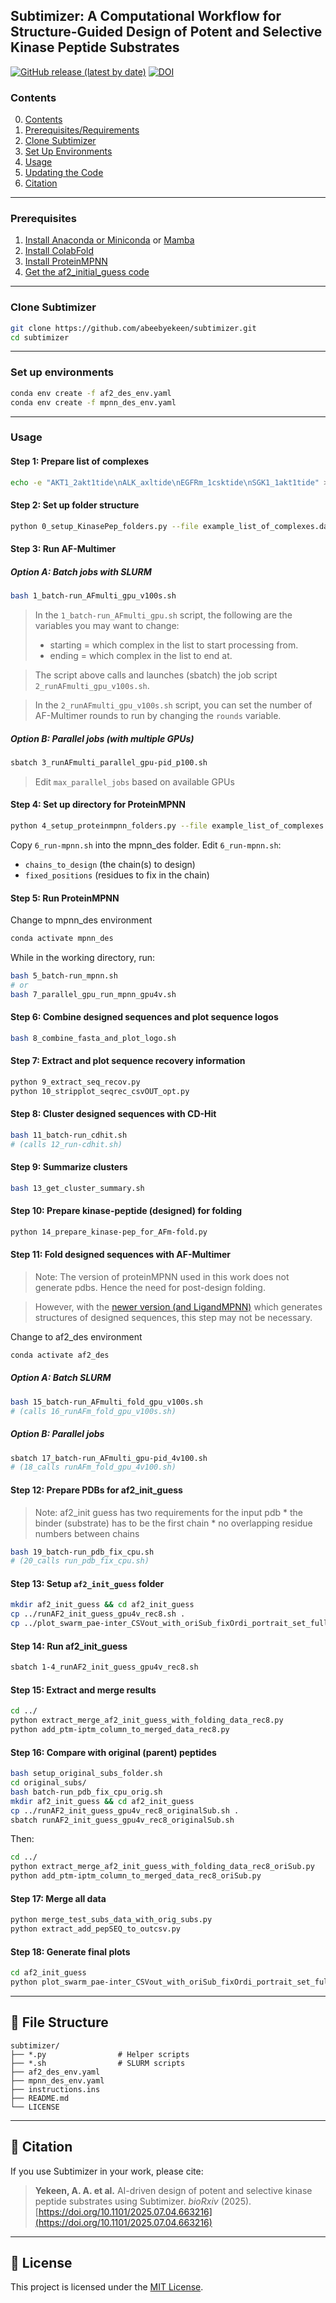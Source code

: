 ## Subtimizer: A Computational Workflow for Structure-Guided Design of Potent and Selective Kinase Peptide Substrates

[![GitHub release (latest by date)](https://img.shields.io/github/v/release/abeebyekeen/subtimizer?style=flat-square)](https://github.com/abeebyekeen/subtimizer/releases)
[![DOI](https://zenodo.org/badge/doi/10.1101/2025.07.04.663216.svg?style=svg)](http://dx.doi.org/10.1101/2025.07.04.663216)

### Contents

0. [Contents](#contents)
1. [Prerequisites/Requirements](#prerequisites)
2. [Clone Subtimizer](#clone-subtimizer)
3. [Set Up Environments](#set-up-environments)
4. [Usage](#usage)
5. [Updating the Code](#6-updating-the-code)
6. [Citation](#7-citation)

---

### Prerequisites

1. [Install Anaconda or Miniconda](https://www.anaconda.com/products/distribution) or [Mamba](https://mamba.readthedocs.io)
2. [Install ColabFold](https://github.com/YoshitakaMo/localcolabfold)
3. [Install ProteinMPNN](https://github.com/dauparas/ProteinMPNN)
4. [Get the af2_initial_guess code](https://github.com/nrbennet/dl_binder_design)

---

### Clone Subtimizer

```bash
git clone https://github.com/abeebyekeen/subtimizer.git
cd subtimizer
```

---

### Set up environments

```bash
conda env create -f af2_des_env.yaml
conda env create -f mpnn_des_env.yaml
```

---

### Usage

#### Step 1: Prepare list of complexes
```bash
echo -e "AKT1_2akt1tide\nALK_axltide\nEGFRm_1csktide\nSGK1_1akt1tide" > example_list_of_complexes.dat
```

#### Step 2: Set up folder structure
```bash
python 0_setup_KinasePep_folders.py --file example_list_of_complexes.dat
```

#### Step 3: Run AF-Multimer

##### Option A: Batch jobs with SLURM
```bash
bash 1_batch-run_AFmulti_gpu_v100s.sh
```
> In the `1_batch-run_AFmulti_gpu.sh` script, the following are the variables you may want to change:
>* starting = which complex in the list to start processing from.
>* ending = which complex in the list to end at.

> The script above calls and launches (sbatch) the job script `2_runAFmulti_gpu_v100s.sh`.

> In the `2_runAFmulti_gpu_v100s.sh` script, you can set the number of AF-Multimer rounds to run by changing the `rounds` variable.

##### Option B: Parallel jobs (with multiple GPUs)
```bash
sbatch 3_runAFmulti_parallel_gpu-pid_p100.sh
```
> Edit `max_parallel_jobs` based on available GPUs

#### Step 4: Set up directory for ProteinMPNN
```bash
python 4_setup_proteinmpnn_folders.py --file example_list_of_complexes.dat
```

Copy `6_run-mpnn.sh` into the mpnn_des folder.
Edit `6_run-mpnn.sh`:
- `chains_to_design` (the chain(s) to design)
- `fixed_positions` (residues to fix in the chain)

#### Step 5: Run ProteinMPNN
Change to mpnn_des environment
```bash
conda activate mpnn_des
```

While in the working directory, run:
```bash
bash 5_batch-run_mpnn.sh
# or
bash 7_parallel_gpu_run_mpnn_gpu4v.sh
```

#### Step 6: Combine designed sequences and plot sequence logos
```bash
bash 8_combine_fasta_and_plot_logo.sh
```

#### Step 7: Extract and plot sequence recovery information
```bash
python 9_extract_seq_recov.py
python 10_stripplot_seqrec_csvOUT_opt.py
```

#### Step 8: Cluster designed sequences with CD-Hit
```bash
bash 11_batch-run_cdhit.sh
# (calls 12_run-cdhit.sh)
```

#### Step 9: Summarize clusters
```bash
bash 13_get_cluster_summary.sh
```

#### Step 10: Prepare kinase-peptide (designed) for folding
```bash
python 14_prepare_kinase-pep_for_AFm-fold.py
```

#### Step 11: Fold designed sequences with AF-Multimer

>Note: The version of proteinMPNN used in this work does not generate pdbs. Hence the need for post-design folding. 

>However, with the [newer version (and LigandMPNN)](https://github.com/dauparas/LigandMPNN) which generates structures of designed sequences, this step may not be necessary.

Change to af2_des environment

```bash
conda activate af2_des
```

##### Option A: Batch SLURM
```bash
bash 15_batch-run_AFmulti_fold_gpu_v100s.sh
# (calls 16_runAFm_fold_gpu_v100s.sh)
```

##### Option B: Parallel jobs
```bash
sbatch 17_batch-run_AFmulti_gpu-pid_4v100.sh
# (18_calls runAFm_fold_gpu_4v100.sh)
```

#### Step 12: Prepare PDBs for af2_init_guess

>Note: af2_init guess has two requirements for the input pdb
    * the binder (substrate) has to be the first chain
    * no overlapping residue numbers between chains 

```bash
bash 19_batch-run_pdb_fix_cpu.sh
# (20_calls run_pdb_fix_cpu.sh)
```

#### Step 13: Setup `af2_init_guess` folder
```bash
mkdir af2_init_guess && cd af2_init_guess
cp ../runAF2_init_guess_gpu4v_rec8.sh .
cp ../plot_swarm_pae-inter_CSVout_with_oriSub_fixOrdi_portrait_set_full.py .
```

#### Step 14: Run af2_init_guess
```bash
sbatch 1-4_runAF2_init_guess_gpu4v_rec8.sh
```

#### Step 15: Extract and merge results
```bash
cd ../
python extract_merge_af2_init_guess_with_folding_data_rec8.py
python add_ptm-iptm_column_to_merged_data_rec8.py
```



#### Step 16: Compare with original (parent) peptides

```bash
bash setup_original_subs_folder.sh
cd original_subs/
bash batch-run_pdb_fix_cpu_orig.sh
mkdir af2_init_guess && cd af2_init_guess
cp ../runAF2_init_guess_gpu4v_rec8_originalSub.sh .
sbatch runAF2_init_guess_gpu4v_rec8_originalSub.sh
```

Then:
```bash
cd ../
python extract_merge_af2_init_guess_with_folding_data_rec8_oriSub.py
python add_ptm-iptm_column_to_merged_data_rec8_oriSub.py
```



#### Step 17: Merge all data
```bash
python merge_test_subs_data_with_orig_subs.py
python extract_add_pepSEQ_to_outcsv.py
```



#### Step 18: Generate final plots
```bash
cd af2_init_guess
python plot_swarm_pae-inter_CSVout_with_oriSub_fixOrdi_portrait_set_full.py
```

---

## 📁 File Structure

```
subtimizer/
├── *.py                # Helper scripts
├── *.sh                # SLURM scripts
├── af2_des_env.yaml
├── mpnn_des_env.yaml
├── instructions.ins
├── README.md
└── LICENSE
```

---

## 📄 Citation

If you use Subtimizer in your work, please cite:

> **Yekeen, A. A. et al.** AI-driven design of potent and selective kinase peptide substrates using Subtimizer. *bioRxiv* (2025).  
> [https://doi.org/10.1101/2025.07.04.663216](https://doi.org/10.1101/2025.07.04.663216)

---

## 📜 License

This project is licensed under the [MIT License](LICENSE).

